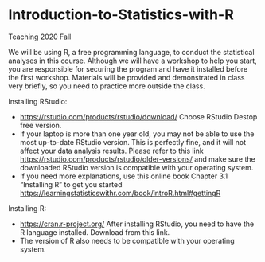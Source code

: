 # Introduction-to-Statistics-with-R
Teaching 2020 Fall

We will be using R, a free programming language, to conduct the statistical analyses in this course. Although we will have a workshop to help you start, you are responsible for securing the program and have it installed before the first workshop. Materials will be provided and demonstrated in class very briefly, so you need to practice more outside the class. 

Installing RStudio:
* https://rstudio.com/products/rstudio/download/ Choose RStudio Destop free version. 
*	If your laptop is more than one year old, you may not be able to use the most up-to-date RStudio version. This is perfectly fine, and it will not affect your data analysis results. Please refer to this link https://rstudio.com/products/rstudio/older-versions/ and make sure the downloaded RStudio version is compatible with your operating system.
* If you need more explanations, use this online book Chapter 3.1 “Installing R” to get you started https://learningstatisticswithr.com/book/introR.html#gettingR

Installing R:
*	https://cran.r-project.org/ After installing RStudio, you need to have the R language installed. Download from this link.
*	The version of R also needs to be compatible with your operating system. 
